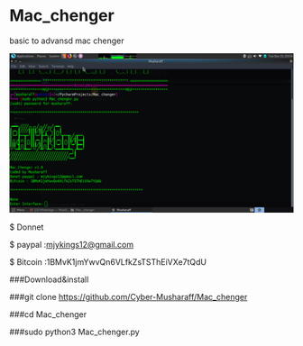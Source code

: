 # Mac_chenger
basic to advansd mac chenger 

![](/image.png)









$ Donnet 

$ paypal :mjykings12@gmail.com

$ Bitcoin :1BMvK1jmYwvQn6VLfkZsTSThEiVXe7tQdU

###Download&install

###git clone https://github.com/Cyber-Musharaff/Mac_chenger

###cd Mac_chenger

###sudo python3 Mac_chenger.py
